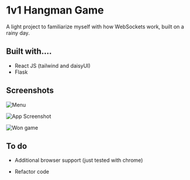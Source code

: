 
# 1v1 Hangman Game

A light project to familiarize myself with how WebSockets work, built on a rainy day.


## Built with....

- React JS (tailwind and daisyUI) 
- Flask 



## Screenshots


![Menu](https://i.imgur.com/ICjNPk9.png)

![App Screenshot](https://i.imgur.com/rib0qHB.png)

![Won game](https://i.imgur.com/8RnpIyB.png)




## To do

- Additional browser support (just tested with chrome)

- Refactor code

